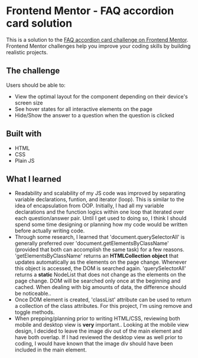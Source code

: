 # Frontend Mentor - FAQ accordion card solution

This is a solution to the [FAQ accordion card challenge on Frontend Mentor](https://www.frontendmentor.io/challenges/faq-accordion-card-XlyjD0Oam). Frontend Mentor challenges help you improve your coding skills by building realistic projects. 

## The challenge

Users should be able to:

- View the optimal layout for the component depending on their device's screen size
- See hover states for all interactive elements on the page
- Hide/Show the answer to a question when the question is clicked

## Built with

- HTML
- CSS
- Plain JS

## What I learned

- Readability and scalability of my JS code was improved by separating variable declarations, funtion, and iterator (loop). This is similar to the idea of encapsulation from OOP. Initially, I had all my variable declarations and the function logics within one loop that iterated over each question/answer pair. Until I get used to doing so, I think I should spend some time designing or planning how my code would be written before actually writing code. 
- Through some research, I learned that 'document.querySelectorAll' is generally preferred over 'document.getElementsByClassName' (provided that both can accomplish the same task) for a few reasons. 'getElementsByClassName' returns an **HTMLCollection object** that updates automatically as the elements on the page change. Whenever this object is accessed, the DOM is searched again. 'querySelectorAll' returns a **static** NodeList that does not change as the elements on the page change. DOM will be searched only once at the beginning and cached. When dealing with big amounts of data, the difference should be noticeable.. 
- Once DOM element is created, 'classList' attribute can be used to return a collection of the class attributes. For this project, I'm using remove and toggle methods. 
- When prepping/planning prior to writing HTML/CSS, reviewing both mobile and desktop view is **very** important.. Looking at the mobile view design, I decided to leave the image div out of the main element and have both overlap. If I had reviewed the desktop view as well prior to coding, I would have known that the image div should have been included in the main element. 